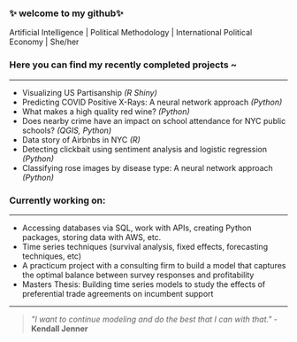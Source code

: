 ### ✨ welcome to my github✨
Artificial Intelligence | Political Methodology | International Political Economy | She/her
 

### Here you can find my recently completed projects ~

___

* Visualizing US Partisanship *(R Shiny)*
* Predicting COVID Positive X-Rays: A neural network approach *(Python)*
* What makes a high quality red wine? *(Python)*
* Does nearby crime have an impact on school attendance for NYC public schools? *(QGIS, Python)*
* Data story of Airbnbs in NYC *(R)*
* Detecting clickbait using sentiment analysis and logistic regression *(Python)*
* Classifying rose images by disease type: A neural network approach *(Python)*

### Currently working on:
___
* Accessing databases via SQL, work with APIs, creating Python packages, storing data with AWS, etc.
* Time series techniques (survival analysis, fixed effects, forecasting techniques, etc)
* A practicum project with a consulting firm to build a model that captures the optimal balance between survey responses and profitability
* Masters Thesis: Building time series models to study the effects of preferential trade agreements on incumbent support
___

> *"I want to continue modeling and do the best that I can with that."* - __Kendall Jenner__


<!--
**cz2673/cz2673** is a ✨ _special_ ✨ repository because its `README.md` (this file) appears on your GitHub profile.

Here are some ideas to get you started:

- 🔭 I’m currently working on ...
- 🌱 I’m currently learning ...
- 👯 I’m looking to collaborate on ...
- 🤔 I’m looking for help with ...
- 💬 Ask me about ...
- 📫 How to reach me: ...
- 😄 Pronouns: ...
- ⚡ Fun fact: ...
-->

